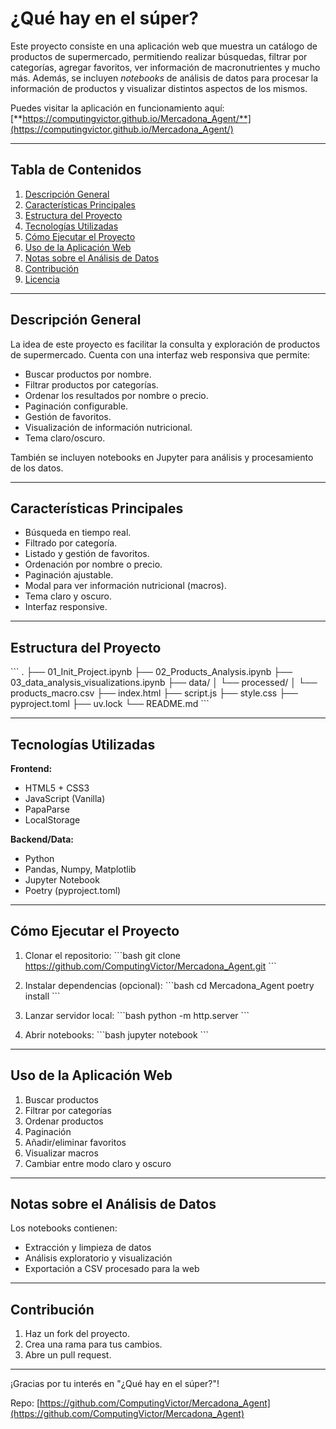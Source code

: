 # ¿Qué hay en el súper?

Este proyecto consiste en una aplicación web que muestra un catálogo de productos de supermercado, permitiendo realizar búsquedas, filtrar por categorías, agregar favoritos, ver información de macronutrientes y mucho más. Además, se incluyen *notebooks* de análisis de datos para procesar la información de productos y visualizar distintos aspectos de los mismos.

Puedes visitar la aplicación en funcionamiento aquí:  
[**https://computingvictor.github.io/Mercadona_Agent/**](https://computingvictor.github.io/Mercadona_Agent/)

---

## Tabla de Contenidos

1. [Descripción General](#descripción-general)  
2. [Características Principales](#características-principales)  
3. [Estructura del Proyecto](#estructura-del-proyecto)  
4. [Tecnologías Utilizadas](#tecnologías-utilizadas)  
5. [Cómo Ejecutar el Proyecto](#cómo-ejecutar-el-proyecto)  
6. [Uso de la Aplicación Web](#uso-de-la-aplicación-web)  
7. [Notas sobre el Análisis de Datos](#notas-sobre-el-análisis-de-datos)  
8. [Contribución](#contribución)  
9. [Licencia](#licencia)

---

## Descripción General

La idea de este proyecto es facilitar la consulta y exploración de productos de supermercado. Cuenta con una interfaz web responsiva que permite:

- Buscar productos por nombre.
- Filtrar productos por categorías.
- Ordenar los resultados por nombre o precio.
- Paginación configurable.
- Gestión de favoritos.
- Visualización de información nutricional.
- Tema claro/oscuro.

También se incluyen notebooks en Jupyter para análisis y procesamiento de los datos.

---

## Características Principales

- Búsqueda en tiempo real.
- Filtrado por categoría.
- Listado y gestión de favoritos.
- Ordenación por nombre o precio.
- Paginación ajustable.
- Modal para ver información nutricional (macros).
- Tema claro y oscuro.
- Interfaz responsive.

---

## Estructura del Proyecto

\`\`\`
.
├── 01_Init_Project.ipynb
├── 02_Products_Analysis.ipynb
├── 03_data_analysis_visualizations.ipynb
├── data/
│   └── processed/
│       └── products_macro.csv
├── index.html
├── script.js
├── style.css
├── pyproject.toml
├── uv.lock
└── README.md
\`\`\`

---

## Tecnologías Utilizadas

**Frontend:**
- HTML5 + CSS3
- JavaScript (Vanilla)
- PapaParse
- LocalStorage

**Backend/Data:**
- Python
- Pandas, Numpy, Matplotlib
- Jupyter Notebook
- Poetry (pyproject.toml)

---

## Cómo Ejecutar el Proyecto

1. Clonar el repositorio:
\`\`\`bash
git clone https://github.com/ComputingVictor/Mercadona_Agent.git
\`\`\`

2. Instalar dependencias (opcional):
\`\`\`bash
cd Mercadona_Agent
poetry install
\`\`\`

3. Lanzar servidor local:
\`\`\`bash
python -m http.server
\`\`\`

4. Abrir notebooks:
\`\`\`bash
jupyter notebook
\`\`\`

---

## Uso de la Aplicación Web

1. Buscar productos
2. Filtrar por categorías
3. Ordenar productos
4. Paginación
5. Añadir/eliminar favoritos
6. Visualizar macros
7. Cambiar entre modo claro y oscuro

---

## Notas sobre el Análisis de Datos

Los notebooks contienen:
- Extracción y limpieza de datos
- Análisis exploratorio y visualización
- Exportación a CSV procesado para la web

---

## Contribución

1. Haz un fork del proyecto.
2. Crea una rama para tus cambios.
3. Abre un pull request.

---

¡Gracias por tu interés en "¿Qué hay en el súper?"!

Repo: [https://github.com/ComputingVictor/Mercadona_Agent](https://github.com/ComputingVictor/Mercadona_Agent)
